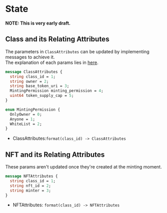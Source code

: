 # State

**NOTE: This is very early draft.**

## Class and its Relating Attributes

The parameters in `ClassAttributes` can be updated by implementing messages to achieve it.   
The explanation of each params lies in [here](https://github.com/UnUniFi/chain/blob/design/spec/x/nftmint/spec/02_state.md).

```protobuf
message ClassAttributes {
  string class_id = 1;
  string owner = 2;
  string base_token_uri = 3;
  MintingPermission minting_permission = 4;
  uint64 token_supply_cap = 5;
}

enum MintingPermission {
  OnlyOwner = 0;
  Anyone = 1;
  WhiteList = 2;
}
```

- ClassAttributes:`format(class_id) -> ClassAttributes`

## NFT and its Relating Attributes

These params aren't updated once they're created at the minting moment.

```protobuf
message NFTAttributes {
  string class_id = 1;
  string nft_id = 2;
  string minter = 3;
}
```

- NFTAttributes: `format(class_id) -> NFTAttributes`
